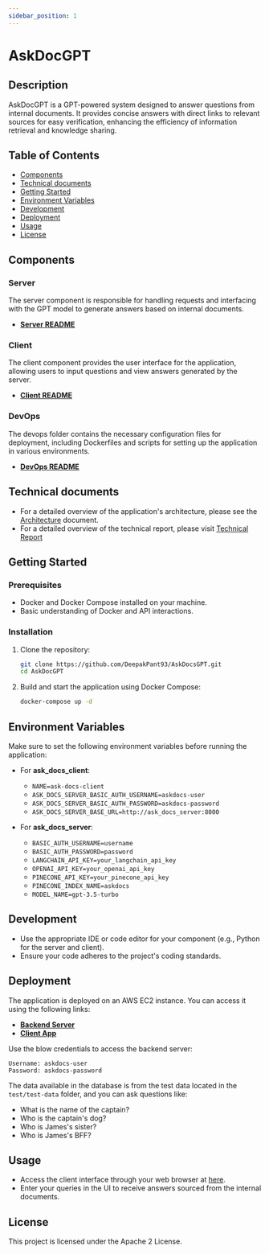 ```yaml
---
sidebar_position: 1
---
```


# AskDocGPT

## Description

AskDocGPT is a GPT-powered system designed to answer questions from internal documents. It provides concise answers with
direct links to relevant sources for easy verification, enhancing the efficiency of information retrieval and knowledge
sharing.

## Table of Contents

- [Components](#components)
- [Technical documents](#technical-documents)
- [Getting Started](#getting-started)
- [Environment Variables](#environment-variables)
- [Development](#development)
- [Deployment](#deployment)
- [Usage](#usage)
- [License](#license)

## Components

### Server

The server component is responsible for handling requests and interfacing with the GPT model to generate answers based
on internal documents.

- **[Server README](./server/server.md)**

### Client

The client component provides the user interface for the application, allowing users to input questions and view answers
generated by the server.

- **[Client README](./client/client.md)**

### DevOps

The devops folder contains the necessary configuration files for deployment, including Dockerfiles and scripts for
setting up the application in various environments.

- **[DevOps README](./devops/devops.md)**

## Technical documents

- For a detailed overview of the application's architecture, please see the [Architecture](server/architecture.md)
  document.
- For a detailed overview of the technical report, please visit [Technical Report](server/technical-report.md)

## Getting Started

### Prerequisites

- Docker and Docker Compose installed on your machine.
- Basic understanding of Docker and API interactions.

### Installation

1. Clone the repository:
   ```bash
   git clone https://github.com/DeepakPant93/AskDocsGPT.git
   cd AskDocGPT
   ```

2. Build and start the application using Docker Compose:
   ```bash
   docker-compose up -d
   ```

## Environment Variables

Make sure to set the following environment variables before running the application:

- For **ask_docs_client**:
    - `NAME=ask-docs-client`
    - `ASK_DOCS_SERVER_BASIC_AUTH_USERNAME=askdocs-user`
    - `ASK_DOCS_SERVER_BASIC_AUTH_PASSWORD=askdocs-password`
    - `ASK_DOCS_SERVER_BASE_URL=http://ask_docs_server:8000`

- For **ask_docs_server**:
    - `BASIC_AUTH_USERNAME=username`
    - `BASIC_AUTH_PASSWORD=password`
    - `LANGCHAIN_API_KEY=your_langchain_api_key`
    - `OPENAI_API_KEY=your_openai_api_key`
    - `PINECONE_API_KEY=your_pinecone_api_key`
    - `PINECONE_INDEX_NAME=askdocs`
    - `MODEL_NAME=gpt-3.5-turbo`

## Development

- Use the appropriate IDE or code editor for your component (e.g., Python for the server and client).
- Ensure your code adheres to the project's coding standards.

## Deployment

The application is deployed on an AWS EC2 instance. You can access it using the following links:

- **[Backend Server](https://ec2-65-1-108-185.ap-south-1.compute.amazonaws.com/docs#)**
- **[Client App](https://ec2-65-1-108-185.ap-south-1.compute.amazonaws.com/)**

Use the blow credentials to access the backend server:

```commandline
Username: askdocs-user
Password: askdocs-password
```

The data available in the database is from the test data located in the `test/test-data` folder, and you
can ask questions like:

- What is the name of the captain?
- Who is the captain's dog?
- Who is James's sister?
- Who is James's BFF?

## Usage

- Access the client interface through your web browser
  at [here](https://ec2-65-1-108-185.ap-south-1.compute.amazonaws.com).
- Enter your queries in the UI to receive answers sourced from the internal documents.

## License

This project is licensed under the Apache 2 License.